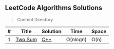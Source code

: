 ## LeetCode Algorithms Solutions

> Content Directory

|#|Title|Solution|Time|Space|
|---|---|---|---|---|
|1|[Two Sum](https://leetcode.com/problems/two-sum/#/description)|[C++]()|O(nlogn)|O(n)|